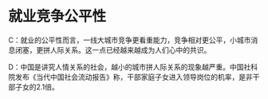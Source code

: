 # 就业竞争公平性

C：就业的公平性而言，一线大城市竞争更看重能力，竞争相对更公平，小城市消息闭塞，更拼人际关系。这一点已经越来越成为人们心中的共识。

D：中国是讲究人情关系的社会，越小的城市拼人际关系的现象越严重。中国社科院发布《当代中国社会流动报告》称，干部家庭子女进入领导岗位的机率，是非干部子女的2.1倍。 